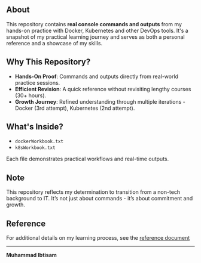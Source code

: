 ## About  
This repository contains **real console commands and outputs** from my hands-on practice with Docker, Kubernetes and other DevOps tools. It's a snapshot of my practical learning journey and serves as both a personal reference and a showcase of my skills.  

## Why This Repository?  
- **Hands-On Proof**: Commands and outputs directly from real-world practice sessions.  
- **Efficient Revision**: A quick reference without revisiting lengthy courses (30+ hours).  
- **Growth Journey**: Refined understanding through multiple iterations - Docker (3rd attempt), Kubernetes (2nd attempt).  

## What's Inside?  
- `dockerWorkbook.txt`  
- `k8sWorkbook.txt`  

Each file demonstrates practical workflows and real-time outputs.  

## Note  
This repository reflects my determination to transition from a non-tech background to IT. It’s not just about commands - it’s about commitment and growth. 

## Reference  
For additional details on my learning process, see the [reference document](https://docs.google.com/document/d/1Off4JKP9inClZmHrigAjfO3VnLMBmD8K3ebfpvVdy1I/edit?usp=sharing)

---

**Muhammad Ibtisam**
